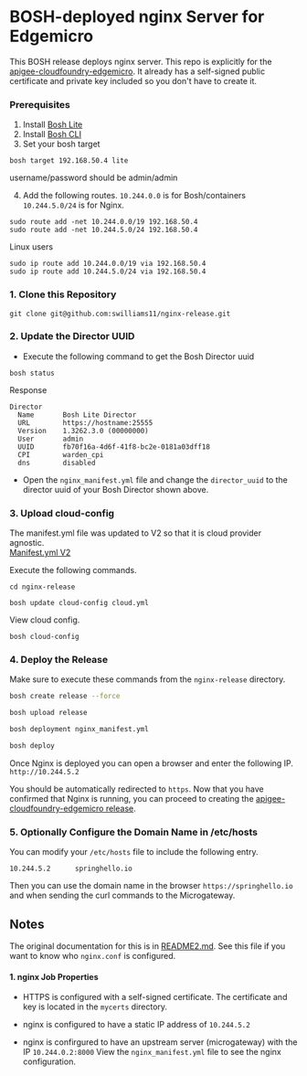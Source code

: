 # BOSH-deployed nginx Server for Edgemicro

This BOSH release deploys nginx server.  This repo is explicitly for the [apigee-cloudfoundry-edgemicro](https://github.com/swilliams11/apigee-cloudfoundry-edgemicro).
It already has a self-signed public certificate and private key included so you don't have to create it.

### Prerequisites
1. Install [Bosh Lite](https://github.com/cloudfoundry/bosh-lite)
2. Install [Bosh CLI](https://bosh.io/docs/bosh-cli.html)
3. Set your bosh target

```
bosh target 192.168.50.4 lite
```
username/password should be admin/admin

4. Add the following routes.
`10.244.0.0` is for Bosh/containers
`10.244.5.0/24` is for Nginx.

```
sudo route add -net 10.244.0.0/19 192.168.50.4
sudo route add -net 10.244.5.0/24 192.168.50.4

```

Linux users
```
sudo ip route add 10.244.0.0/19 via 192.168.50.4
sudo ip route add 10.244.5.0/24 via 192.168.50.4
```

### 1. Clone this Repository

```
git clone git@github.com:swilliams11/nginx-release.git
```

### 2. Update the Director UUID
* Execute the following command to get the Bosh Director uuid
```
bosh status
```

Response
```
Director
  Name       Bosh Lite Director
  URL        https://hostname:25555
  Version    1.3262.3.0 (00000000)
  User       admin
  UUID       fb70f16a-4d6f-41f8-bc2e-0181a03dff18
  CPI        warden_cpi
  dns        disabled
```


* Open the `nginx_manifest.yml` file and change the `director_uuid` to the director uuid of your Bosh Director shown above.

### 3. Upload cloud-config
The manifest.yml file was updated to V2 so that it is cloud provider agnostic.  
[Manifest.yml V2](http://bosh.io/docs/manifest-v2.html)


Execute the following commands.

```
cd nginx-release

bosh update cloud-config cloud.yml
```

View cloud config.
```
bosh cloud-config
```

### 4. Deploy the Release
Make sure to execute these commands from the `nginx-release` directory.

```bash
bosh create release --force

bosh upload release

bosh deployment nginx_manifest.yml

bosh deploy
```

Once Nginx is deployed you can open a browser and enter the following IP.
`http://10.244.5.2`

You should be automatically redirected to `https`. Now that you have confirmed that Nginx is running, you can proceed to creating the [apigee-cloudfoundry-edgemicro release](https://github.com/swilliams11/apigee-cloudfoundry-edgemicro).

### 5. Optionally Configure the Domain Name in /etc/hosts
You can modify your `/etc/hosts` file to include the following entry.  

```
10.244.5.2      springhello.io
```

Then you can use the domain name in the browser `https://springhello.io` and when sending the curl commands to the Microgateway.  


## Notes
The original documentation for this is in [README2.md](README2.md). See this file if you want to know who `nginx.conf` is configured.   


#### 1. nginx Job Properties
* HTTPS is configured with a self-signed certificate. The certificate and key is located in the `mycerts` directory.  

* nginx is configured to have a static IP address of `10.244.5.2`
* nginx is confirgured to have an upstream server (microgateway) with the IP `10.244.0.2:8000`
  View the `nginx_manifest.yml` file to see the nginx configuration.
